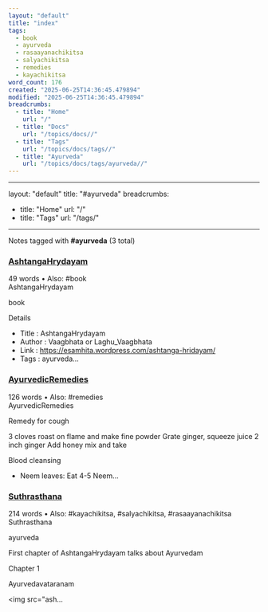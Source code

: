 ```yaml
---
layout: "default"
title: "index"
tags:
  - book
  - ayurveda
  - rasaayanachikitsa
  - salyachikitsa
  - remedies
  - kayachikitsa
word_count: 176
created: "2025-06-25T14:36:45.479894"
modified: "2025-06-25T14:36:45.479894"
breadcrumbs:
  - title: "Home"
    url: "/"
  - title: "Docs"
    url: "/topics/docs//"
  - title: "Tags"
    url: "/topics/docs/tags//"
  - title: "Ayurveda"
    url: "/topics/docs/tags/ayurveda//"
---
```

---
layout: "default"
title: "#ayurveda"
breadcrumbs:
  - title: "Home"
    url: "/"
  - title: "Tags"
    url: "/tags/"
---
Notes tagged with **#ayurveda** (3 total)

<div class="note-grid">

<div class="note-card">
    <h3><a href="books/ashtangahrydayam/">AshtangaHrydayam</a></h3>
    <div class="note-meta">
        49 words
        • Also: #book
    </div>
    <div class="note-excerpt">AshtangaHrydayam

book

 Details

- Title   : AshtangaHrydayam
- Author  : Vaagbhata or Laghu_Vaagbhata
- Link    : https://esamhita.wordpress.com/ashtanga-hridayam/
- Tags    : ayurveda...</div>
</div>

<div class="note-card">
    <h3><a href="sanskrit-lit/ayurvedicremedies/">AyurvedicRemedies</a></h3>
    <div class="note-meta">
        126 words
        • Also: #remedies
    </div>
    <div class="note-excerpt">AyurvedicRemedies

 Remedy for cough

3 cloves roast on flame and make fine powder
Grate ginger, squeeze juice 2 inch ginger
Add honey mix and take

 Blood cleansing

- Neem leaves: Eat 4-5 Neem...</div>
</div>

<div class="note-card">
    <h3><a href="books/suthrasthana/">Suthrasthana</a></h3>
    <div class="note-meta">
        214 words
        • Also: #kayachikitsa, #salyachikitsa, #rasaayanachikitsa
    </div>
    <div class="note-excerpt">Suthrasthana

ayurveda

First chapter of AshtangaHrydayam talks about Ayurvedam

 Chapter 1

 Ayurvedavataranam

<!-- !imageashtangahrydayam/ayurvedavataranam.jpg -->
<img src="ash...</div>
</div>
</div>